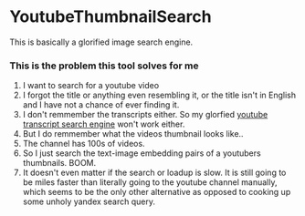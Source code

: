 ﻿# YoutubeThumbnailSearch

This is basically a glorified image search engine. 

### This is the problem this tool solves for me 
1. I want to search for a youtube video 
2. I forgot the title or anything even resembling it, or the title isn't in English and I have not a chance of ever finding it.
3. I don't remmember the transcripts either. So my glorfied [youtube transcript search engine](https://github.com/FardinAhsan146/TalkToYoutuber) won't work either.
4. But I do remmember what the videos thumbnail looks like..
5. The channel has 100s of videos. 
6. So I just search the text-image embedding pairs of a youtubers thumbnails. BOOM.
7. It doesn't even matter if the search or loadup is slow. It is still going to be miles faster than literally going to the youtube channel manually, which seems to be the only other alternative as opposed to cooking up some unholy yandex search query. 
